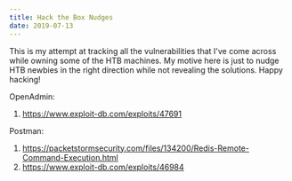 ```yaml
---
title: Hack the Box Nudges
date: 2019-07-13
---
```


This is my attempt at tracking all the vulnerabilities that I've come across while owning some of the HTB machines.
My motive here is just to nudge HTB newbies in the right direction while not revealing the solutions. Happy hacking!

OpenAdmin:
1. https://www.exploit-db.com/exploits/47691

Postman:
1. https://packetstormsecurity.com/files/134200/Redis-Remote-Command-Execution.html
2. https://www.exploit-db.com/exploits/46984
